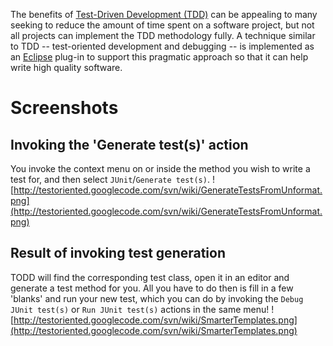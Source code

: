 The benefits of [Test-Driven Development (TDD)](http://en.wikipedia.org/wiki/Test_driven_development) can be appealing to many seeking to reduce the amount of time spent on a software project, but not all projects can implement the TDD methodology fully. A technique similar to TDD -- test-oriented development and debugging -- is implemented as an [Eclipse](http://www.eclipse.org/) plug-in to support this pragmatic approach so that it can help write high quality software.

# Screenshots #
## Invoking the 'Generate test(s)' action ##
You invoke the context menu on or inside the method you wish to write a test for, and then select `JUnit`/`Generate test(s)`.
![http://testoriented.googlecode.com/svn/wiki/GenerateTestsFromUnformat.png](http://testoriented.googlecode.com/svn/wiki/GenerateTestsFromUnformat.png)
## Result of invoking test generation ##
TODD will find the corresponding test class, open it in an editor and generate a test method for you.  All you have to do then is fill in a few 'blanks' and run your new test, which you can do by invoking the `Debug JUnit test(s)` or `Run JUnit test(s)` actions in the same menu!
![http://testoriented.googlecode.com/svn/wiki/SmarterTemplates.png](http://testoriented.googlecode.com/svn/wiki/SmarterTemplates.png)